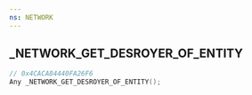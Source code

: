 ```yaml
---
ns: NETWORK
---
```

## _NETWORK_GET_DESROYER_OF_ENTITY

```c
// 0x4CACA84440FA26F6
Any _NETWORK_GET_DESROYER_OF_ENTITY();
```

